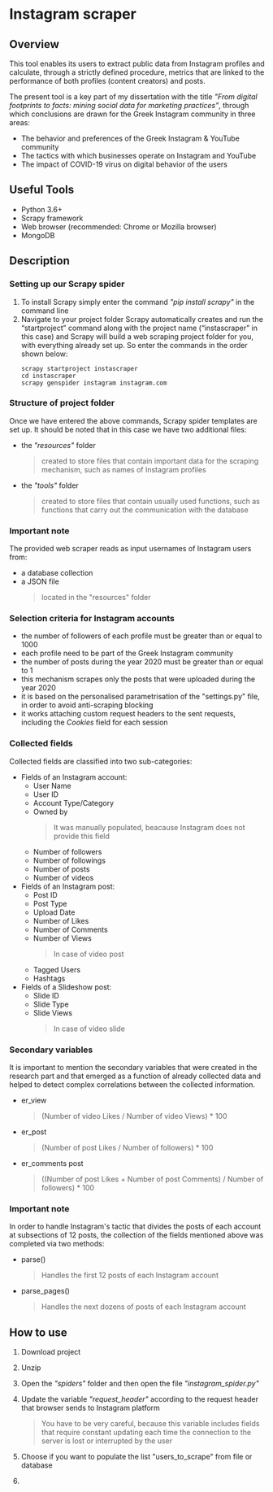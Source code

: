 # Instagram scraper

## Overview
This tool enables its users to extract public data from Instagram profiles and calculate, through a strictly defined procedure, metrics that are linked to the performance of both profiles (content creators) and posts.

The present tool is a key part of my dissertation with the title *"From digital footprints to facts: mining social data for marketing practices"*, through which conclusions are drawn for the Greek Instagram community in three areas: 

- The behavior and preferences of the Greek Instagram & YouTube community 
- The tactics with which businesses operate on Instagram and YouTube
- The impact of COVID-19 virus on digital behavior of the users

## Useful Tools
- Python 3.6+
- Scrapy framework
- Web browser (recommended: Chrome or Mozilla browser)
- MongoDB

## Description
### Setting up our Scrapy spider
1. To install Scrapy simply enter the command *"pip install scrapy"* in the command line
2. Navigate to your project folder Scrapy automatically creates and run the “startproject” command along with the project name (“instascraper” in this case) and Scrapy will build a web scraping project folder for you, with everything already set up. So enter the commands in the order shown below:  
    ```
    scrapy startproject instascraper
    cd instascraper
    scrapy genspider instagram instagram.com
    ```
### Structure of project folder
Once we have entered the above commands, Scrapy spider templates are set up. It should be noted that in this case we have two additional files:
- the *"resources"* folder
  > created to store files that contain important data for the scraping mechanism, such as names of Instagram profiles
- the *"tools"* folder
  > created to store files that contain usually used functions, such as functions that carry out the communication with the database
### Important note 
The provided web scraper reads as input usernames of Instagram users from:
- a database collection
- a JSON file
  > located in the "resources" folder
### Selection criteria for Instagram accounts 
- the number of followers of each profile must be greater than or equal to 1000 
- each profile need to be part of the Greek Instagram community 
- the number of posts during the year 2020 must be greater than or equal to 1
- this mechanism scrapes only the posts that were uploaded during the year 2020
- it is based on the personalised parametrisation of the "settings.py" file, in order to avoid anti-scraping blocking
- it works attaching custom request headers to the sent requests, including the *Cookies* field for each session
### Collected fields 
Collected fields are classified into two sub-categories:
* Fields of an Instagram account:
  * User Name
  * User ID
  * Account Type/Category
  * Owned by
    > It was manually populated, beacause Instagram does not provide this field
  * Number of followers
  * Number of followings
  * Number of posts
  * Number of videos
* Fields of an Instagram post:
  * Post ID
  * Post Type
  * Upload Date
  * Number of Likes
  * Number of Comments
  * Number of Views
    > In case of video post
  * Tagged Users
  * Hashtags
* Fields of a Slideshow post:
  * Slide ID
  * Slide Type
  * Slide Views
    > In case of video slide
### Secondary variables
It is important to mention the secondary variables that were created in the research part and that emerged as a function of already collected data and helped to detect complex correlations between the collected information.
* er_view
  > (Number of video Likes / Number of video Views) * 100
* er_post
  > (Number of post Likes / Number of followers) * 100
* er_comments post
  > ((Number of post Likes + Number of post Comments) / Number of followers) * 100

### Important note 
In order to handle Instagram's tactic that divides the posts of each account at subsections of 12 posts, the collection of the fields mentioned above was completed via two methods:
* parse()
  > Handles the first 12 posts of each Instagram account
* parse_pages()
  > Handles the next dozens of posts of each Instagram account
## How to use
1. Download project
2.  Unzip 
3.  Open the *"spiders"* folder and then open the file *"instagram_spider.py"*
4.  Update the variable *"request_header"* according to the request header that browser sends to Instagram platform
    > You have to be very careful, because this variable includes fields that require constant updating each time the connection to the server is lost or interrupted by the user
     
5.  Choose if you want to populate the list "users_to_scrape" from file or database
6. 
